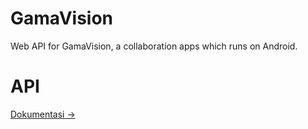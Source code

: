 # GamaVision

Web API for GamaVision, a collaboration apps which runs on Android.

# API

[Dokumentasi &rarr;](https://documenter.getpostman.com/view/3519706/gamavision/RVnYDJkg)
